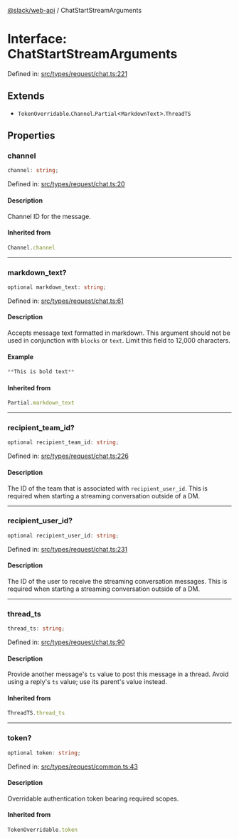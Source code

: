 [@slack/web-api](../index.md) / ChatStartStreamArguments

# Interface: ChatStartStreamArguments

Defined in: [src/types/request/chat.ts:221](https://github.com/slackapi/node-slack-sdk/blob/main/packages/web-api/src/types/request/chat.ts#L221)

## Extends

- `TokenOverridable`.`Channel`.`Partial`\<`MarkdownText`\>.`ThreadTS`

## Properties

### channel

```ts
channel: string;
```

Defined in: [src/types/request/chat.ts:20](https://github.com/slackapi/node-slack-sdk/blob/main/packages/web-api/src/types/request/chat.ts#L20)

#### Description

Channel ID for the message.

#### Inherited from

```ts
Channel.channel
```

***

### markdown\_text?

```ts
optional markdown_text: string;
```

Defined in: [src/types/request/chat.ts:61](https://github.com/slackapi/node-slack-sdk/blob/main/packages/web-api/src/types/request/chat.ts#L61)

#### Description

Accepts message text formatted in markdown. This argument should not be used in conjunction with `blocks` or `text`. Limit this field to 12,000 characters.

#### Example

```ts
**This is bold text**
```

#### Inherited from

```ts
Partial.markdown_text
```

***

### recipient\_team\_id?

```ts
optional recipient_team_id: string;
```

Defined in: [src/types/request/chat.ts:226](https://github.com/slackapi/node-slack-sdk/blob/main/packages/web-api/src/types/request/chat.ts#L226)

#### Description

The ID of the team that is associated with `recipient_user_id`.
This is required when starting a streaming conversation outside of a DM.

***

### recipient\_user\_id?

```ts
optional recipient_user_id: string;
```

Defined in: [src/types/request/chat.ts:231](https://github.com/slackapi/node-slack-sdk/blob/main/packages/web-api/src/types/request/chat.ts#L231)

#### Description

The ID of the user to receive the streaming conversation messages.
This is required when starting a streaming conversation outside of a DM.

***

### thread\_ts

```ts
thread_ts: string;
```

Defined in: [src/types/request/chat.ts:90](https://github.com/slackapi/node-slack-sdk/blob/main/packages/web-api/src/types/request/chat.ts#L90)

#### Description

Provide another message's `ts` value to post this message in a thread. Avoid using a reply's `ts`
value; use its parent's value instead.

#### Inherited from

```ts
ThreadTS.thread_ts
```

***

### token?

```ts
optional token: string;
```

Defined in: [src/types/request/common.ts:43](https://github.com/slackapi/node-slack-sdk/blob/main/packages/web-api/src/types/request/common.ts#L43)

#### Description

Overridable authentication token bearing required scopes.

#### Inherited from

```ts
TokenOverridable.token
```
